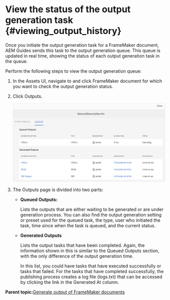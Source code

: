 # View the status of the output generation task {#viewing_output_history}

Once you initiate the output generation task for a FrameMaker document, AEM Guides sends this task to the output generation queue. This queue is updated in real time, showing the status of each output generation task in the queue.

Perform the following steps to view the output generation queue:

1.  In the Assets UI, navigate to and click FrameMaker document for which you want to check the output generation status.

1.  Click Outputs.

    ![](images/output-queued-fm.png)

1.  The Outputs page is divided into two parts:

    -   **Queued Outputs:**

        Lists the outputs that are either waiting to be generated or are under generation process. You can also find the output generation setting or preset used for the queued task, the type, user who initiated the task, time since when the task is queued, and the current status.

    -   **Generated Outputs**

        Lists the output tasks that have been completed. Again, the information shown in this is similar to the Queued Outputs section, with the only difference of the output generation time.

        In this list, you could have tasks that have executed successfully or tasks that failed. For the tasks that have completed successfully, the publishing process creates a log file \(logs.txt\) that can be accessed by clicking the link in the Generated At column.


**Parent topic:**[Generate output of FrameMaker documents](fm-output-generatation.md)

